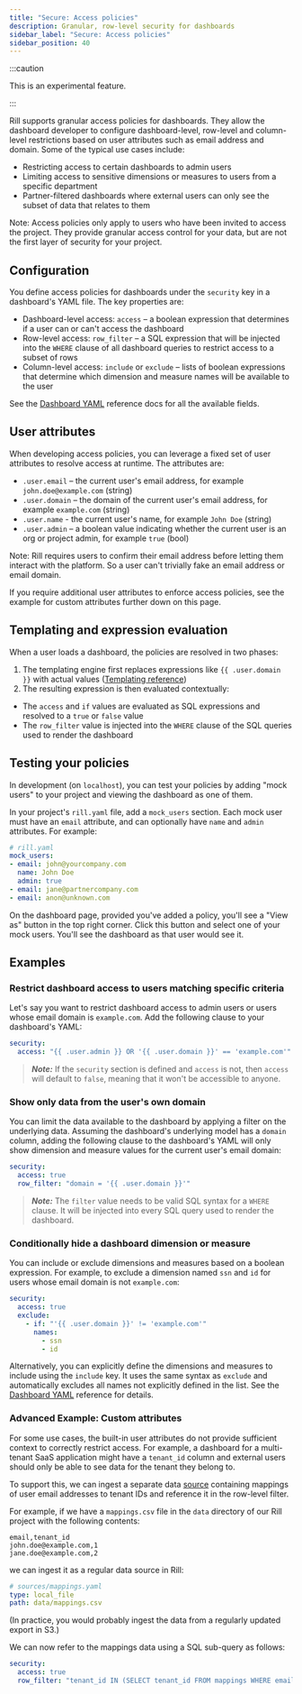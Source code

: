 ```yaml
---
title: "Secure: Access policies"
description: Granular, row-level security for dashboards
sidebar_label: "Secure: Access policies"
sidebar_position: 40
---
```


:::caution

This is an experimental feature.

:::

Rill supports granular access policies for dashboards. They allow the dashboard developer to configure dashboard-level, row-level and column-level restrictions based on user attributes such as email address and domain. Some of the typical use cases include:

- Restricting access to certain dashboards to admin users
- Limiting access to sensitive dimensions or measures to users from a specific department
- Partner-filtered dashboards where external users can only see the subset of data that relates to them

Note: Access policies only apply to users who have been invited to access the project. They provide granular access control for your data, but are not the first layer of security for your project.

## Configuration

You define access policies for dashboards under the `security` key in a dashboard's YAML file. The key properties are:

- Dashboard-level access: `access` – a boolean expression that determines if a user can or can't access the dashboard
- Row-level access: `row_filter` – a SQL expression that will be injected into the `WHERE` clause of all dashboard queries to restrict access to a subset of rows
- Column-level access: `include` or `exclude` – lists of boolean expressions that determine which dimension and measure names will be available to the user

See the [Dashboard YAML](../reference/project-files/dashboards) reference docs for all the available fields.

## User attributes

When developing access policies, you can leverage a fixed set of user attributes to resolve access at runtime. The attributes are:

- `.user.email` – the current user's email address, for example `john.doe@example.com` (string)
- `.user.domain` – the domain of the current user's email address, for example `example.com` (string)
- `.user.name` - the current user's name, for example `John Doe` (string)
- `.user.admin` – a boolean value indicating whether the current user is an org or project admin, for example `true` (bool)
<!-- PENDING SUPPORT FOR USER-DEFINED USERGROUPS -->
<!-- - `.user.groups` - a list of usergroups the user belongs to in the project's org. Custom usergroups are not currently supported, so this will always be `["all"]`. -->

Note: Rill requires users to confirm their email address before letting them interact with the platform. So a user can't trivially fake an email address or email domain.

If you require additional user attributes to enforce access policies, see the example for custom attributes further down on this page.

## Templating and expression evaluation

When a user loads a dashboard, the policies are resolved in two phases:

1. The templating engine first replaces expressions like `{{ .user.domain }}` with actual values ([Templating reference](../reference/templating))
2. The resulting expression is then evaluated contextually:
  - The `access` and `if` values are evaluated as SQL expressions and resolved to a `true` or `false` value
  - The `row_filter` value is injected into the `WHERE` clause of the SQL queries used to render the dashboard

## Testing your policies

In development (on `localhost`), you can test your policies by adding "mock users" to your project and viewing the dashboard as one of them.

In your project's `rill.yaml` file, add a `mock_users` section. Each mock user must have an `email` attribute, and can optionally have `name` and `admin` attributes. For example:
```yaml
# rill.yaml
mock_users:
- email: john@yourcompany.com
  name: John Doe
  admin: true
- email: jane@partnercompany.com
- email: anon@unknown.com
```

On the dashboard page, provided you've added a policy, you'll see a "View as" button in the top right corner. Click this button and select one of your mock users. You'll see the dashboard as that user would see it.
## Examples

### Restrict dashboard access to users matching specific criteria

Let's say you want to restrict dashboard access to admin users or users whose email domain is `example.com`. Add the following clause to your dashboard's YAML:
```yaml
security:
  access: "{{ .user.admin }} OR '{{ .user.domain }}' == 'example.com'"
```

> **_Note:_** If the `security` section is defined and `access` is not, then `access` will default to `false`, meaning that it won't be accessible to anyone.

### Show only data from the user's own domain

You can limit the data available to the dashboard by applying a filter on the underlying data. Assuming the dashboard's underlying model has a `domain` column, adding the following clause to the dashboard's YAML will only show dimension and measure values for the current user's email domain:

```yaml
security:
  access: true
  row_filter: "domain = '{{ .user.domain }}'"
```

> **_Note:_** The `filter` value needs to be valid SQL syntax for a `WHERE` clause. It will be injected into every SQL query used to render the dashboard.

### Conditionally hide a dashboard dimension or measure

You can include or exclude dimensions and measures based on a boolean expression. For example, to exclude a dimension named `ssn` and `id` for users whose email domain is not `example.com`:

```yaml
security:
  access: true
  exclude:
    - if: "'{{ .user.domain }}' != 'example.com'"
      names: 
        - ssn
        - id
```

Alternatively, you can explicitly define the dimensions and measures to include using the `include` key. It uses the same syntax as `exclude` and automatically excludes all names not explicitly defined in the list. See the [Dashboard YAML](../reference/project-files/dashboards) reference for details.

<!-- PENDING SUPPORT FOR USER-DEFINED USERGROUPS -->
<!--
### Filter queries based on the user's groups

Let's say additionally we want to filter queries based on user's groups and there exist a `group` dimension in the model:
```yaml 
security:
  access: true
  row_filter: "groups IN ('{{ .user.groups | join \"', '\" }}')"
```
-->

### Advanced Example: Custom attributes

For some use cases, the built-in user attributes do not provide sufficient context to correctly restrict access. For example, a dashboard for a multi-tenant SaaS application might have a `tenant_id` column and external users should only be able to see data for the tenant they belong to.

To support this, we can ingest a separate data [source](./import-data) containing mappings of user email addresses to tenant IDs and reference it in the row-level filter.

For example, if we have a `mappings.csv` file in the `data` directory of our Rill project with the following contents:
```csv
email,tenant_id
john.doe@example.com,1
jane.doe@example.com,2
```
we can ingest it as a regular data source in Rill:
```yaml
# sources/mappings.yaml
type: local_file
path: data/mappings.csv
```
(In practice, you would probably ingest the data from a regularly updated export in S3.)

We can now refer to the mappings data using a SQL sub-query as follows:
```yaml
security:
  access: true
  row_filter: "tenant_id IN (SELECT tenant_id FROM mappings WHERE email = '{{ .user.email }}')"
```
